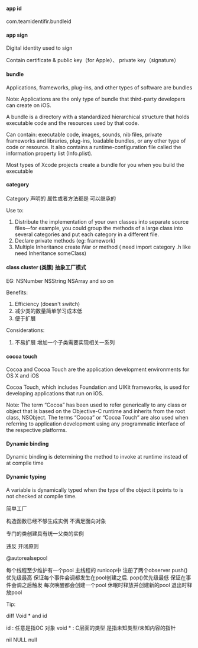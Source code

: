#### app id

com.teamidentifir.bundleid

#### app sign

Digital identity used to sign

Contain certificate & public key（for Apple）、 private key（signature）

#### bundle

Applications, frameworks, plug-ins, and other types of software are bundles

Note: Applications are the only type of bundle that third-party developers can create on iOS.

A bundle is a directory with a standardized hierarchical structure that holds executable code and the resources used by that code.

Can contain: executable code, images, sounds, nib files, private frameworks and libraries, plug-ins, loadable bundles, or any other type of code or resource. It also contains a runtime-configuration file called the information property list (Info.plist).

Most types of Xcode projects create a bundle for you when you build the executable


#### category

Category 声明的 属性或者方法都是 可以继承的

Use to:
1. Distribute the implementation of your own classes into separate source files—for example, you could group the methods of a large class into several categories and put each category in a different file.
2. Declare private methods (eg: framework)
3. Multiple Inheritance create iVar or method ( need import category .h like need  Inheritance someClass)

#### class cluster (类簇) 抽象工厂模式
EG: NSNumber NSString NSArray and so on

Benefits:
1. Efficiency (doesn't switch)
2. 减少类的数量简单学习成本低
3. 便于扩展

Considerations:
1. 不易扩展 增加一个子类需要实现相关一系列

#### cocoa touch

Cocoa and Cocoa Touch are the application development environments for OS X and iOS

Cocoa Touch, which includes Foundation and UIKit frameworks, is used for developing applications that run on iOS.

Note: The term “Cocoa” has been used to refer generically to any class or object that is based on the Objective-C runtime and inherits from the root class, NSObject. The terms “Cocoa” or “Cocoa Touch” are also used when referring to application development using any programmatic interface of the respective platforms.

#### Dynamic binding

Dynamic binding is determining the method to invoke at runtime instead of at compile time

#### Dynamic typing

A variable is dynamically typed when the type of the object it points to is not checked at compile time.


简单工厂

构造函数已经不够生成实例 不满足面向对象

专门的类创建具有统一父类的实例

违反 开闭原则

@autorealsepool

每个线程至少维护有一个pool
主线程的 runloop中 注册了两个observer push()优先级最高 保证每个事件会调都发生在pool创建之后. pop()优先级最低 保证在事件会调之后触发 每次唤醒都会创建一个pool 休眠时释放并创建新的pool  退出时释放pool


Tip:

diff Void * and id

id : 任意是指OC 对象
void * : C层面的类型 是指未知类型/未知内容的指针

nil NULL null 
